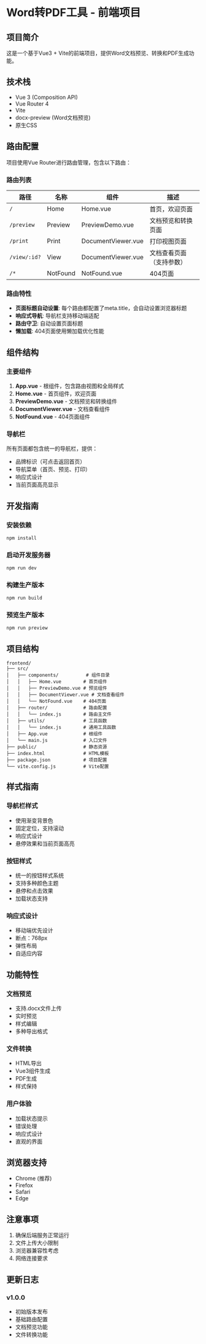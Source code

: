 # Word转PDF工具 - 前端项目

## 项目简介

这是一个基于Vue3 + Vite的前端项目，提供Word文档预览、转换和PDF生成功能。

## 技术栈

- Vue 3 (Composition API)
- Vue Router 4
- Vite
- docx-preview (Word文档预览)
- 原生CSS

## 路由配置

项目使用Vue Router进行路由管理，包含以下路由：

### 路由列表

| 路径 | 名称 | 组件 | 描述 |
|------|------|------|------|
| `/` | Home | Home.vue | 首页，欢迎页面 |
| `/preview` | Preview | PreviewDemo.vue | 文档预览和转换页面 |
| `/print` | Print | DocumentViewer.vue | 打印视图页面 |
| `/view/:id?` | View | DocumentViewer.vue | 文档查看页面（支持参数） |
| `/*` | NotFound | NotFound.vue | 404页面 |

### 路由特性

- **页面标题自动设置**: 每个路由都配置了meta.title，会自动设置浏览器标题
- **响应式导航**: 导航栏支持移动端适配
- **路由守卫**: 自动设置页面标题
- **懒加载**: 404页面使用懒加载优化性能

## 组件结构

### 主要组件

1. **App.vue** - 根组件，包含路由视图和全局样式
2. **Home.vue** - 首页组件，欢迎页面
3. **PreviewDemo.vue** - 文档预览和转换组件
4. **DocumentViewer.vue** - 文档查看组件
5. **NotFound.vue** - 404页面组件

### 导航栏

所有页面都包含统一的导航栏，提供：
- 品牌标识（可点击返回首页）
- 导航菜单（首页、预览、打印）
- 响应式设计
- 当前页面高亮显示

## 开发指南

### 安装依赖

```bash
npm install
```

### 启动开发服务器

```bash
npm run dev
```

### 构建生产版本

```bash
npm run build
```

### 预览生产版本

```bash
npm run preview
```

## 项目结构

```
frontend/
├── src/
│   ├── components/          # 组件目录
│   │   ├── Home.vue        # 首页组件
│   │   ├── PreviewDemo.vue # 预览组件
│   │   ├── DocumentViewer.vue # 文档查看组件
│   │   └── NotFound.vue    # 404页面
│   ├── router/             # 路由配置
│   │   └── index.js        # 路由主文件
│   ├── utils/              # 工具函数
│   │   └── index.js        # 通用工具函数
│   ├── App.vue             # 根组件
│   └── main.js             # 入口文件
├── public/                 # 静态资源
├── index.html              # HTML模板
├── package.json            # 项目配置
└── vite.config.js          # Vite配置
```

## 样式指南

### 导航栏样式

- 使用渐变背景色
- 固定定位，支持滚动
- 响应式设计
- 悬停效果和当前页面高亮

### 按钮样式

- 统一的按钮样式系统
- 支持多种颜色主题
- 悬停和点击效果
- 加载状态支持

### 响应式设计

- 移动端优先设计
- 断点：768px
- 弹性布局
- 自适应内容

## 功能特性

### 文档预览
- 支持.docx文件上传
- 实时预览
- 样式编辑
- 多种导出格式

### 文件转换
- HTML导出
- Vue3组件生成
- PDF生成
- 样式保持

### 用户体验
- 加载状态提示
- 错误处理
- 响应式设计
- 直观的界面

## 浏览器支持

- Chrome (推荐)
- Firefox
- Safari
- Edge

## 注意事项

1. 确保后端服务正常运行
2. 文件上传大小限制
3. 浏览器兼容性考虑
4. 网络连接要求

## 更新日志

### v1.0.0
- 初始版本发布
- 基础路由配置
- 文档预览功能
- 文件转换功能
